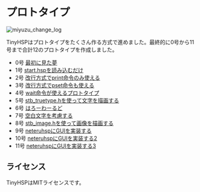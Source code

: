 # プロトタイプ

![miyuzu_change_log](https://cloud.githubusercontent.com/assets/13228693/22394825/6cfac8fc-e56e-11e6-9a29-26bcff971422.png)

TinyHSPはプロトタイプをたくさん作る方式で進めました。最終的に0号から11号まで合計12のプロトタイプを作成しました。

- 0号 [最初に見た夢](https://github.com/dolphilia/tinyhsp/tree/master/prototype/00_start)
- 1号 [start.hspを読み込むだけ](https://github.com/dolphilia/tinyhsp/tree/master/prototype/01_file_to_array)
- 2号 [改行方式でprint命令のみ使える](https://github.com/dolphilia/tinyhsp/tree/master/prototype/02_print)
- 3号 [改行方式でpset命令も使える](https://github.com/dolphilia/tinyhsp/tree/master/prototype/03_pset)
- 4号 [wait命令が使えるプロトタイプ](https://github.com/dolphilia/tinyhsp/tree/master/prototype/04_wait)
- 5号 [stb_truetype.hを使って文字を描画する](https://github.com/dolphilia/tinyhsp/tree/master/prototype/05_truetype)
- 6号 [はろーわーるど](https://github.com/dolphilia/tinyhsp/tree/master/prototype/06_helloworld)
- 7号 [空白文字を考慮する](https://github.com/dolphilia/tinyhsp/tree/master/prototype/07_whitespace)
- 8号 [stb_image.hを使って画像を描画する](https://github.com/dolphilia/tinyhsp/tree/master/prototype/08_loadimage)
- 9号 [neteruhspにGUIを実装する](https://github.com/dolphilia/tinyhsp/tree/master/prototype/09_neteruhsp_gui)
- 10号 [neteruhspにGUIを実装する2](https://github.com/dolphilia/tinyhsp/tree/master/prototype/010_neteruhsp_gui2)
- 11号 [neteruhspにGUIを実装する3](https://github.com/dolphilia/tinyhsp/tree/master/prototype/11_neteruhsp_gui3)

## ライセンス

TinyHSPはMITライセンスです。